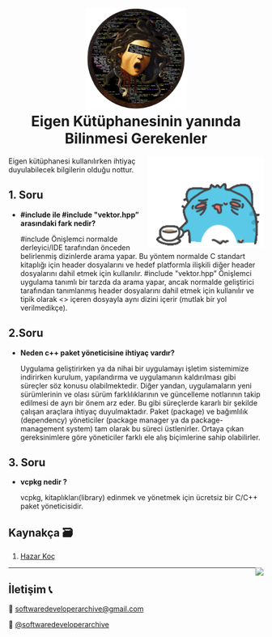<h1 align="center">
  <br>
  <a href="https://github.com/zeynepaslierhan/.NetCoreArchive"><img src="https://github.com/zeynepaslierhan/zeynepaslierhan/blob/main/img/Logo.png" alt="SoftwareDeveloperArchive" width="200"></a>
  <br>
  Eigen Kütüphanesinin yanında Bilinmesi Gerekenler
  <br>
</h1>

<img src="https://raw.githubusercontent.com/zeynepaslierhan/zeynepaslierhan/main/img/gifs/BiKahveBana%C4%B0yiGelecek.gif" align="right" height="180">

Eigen kütüphanesi kullanılırken ihtiyaç duyulabilecek bilgilerin olduğu nottur. 

## 1. Soru
* **#include <opencv> ile #include "vektor.hpp” arasındaki fark nedir?**

    #include <opencv> Önişlemci normalde derleyici/IDE tarafından önceden belirlenmiş dizinlerde arama yapar. Bu yöntem normalde C standart kitaplığı için header dosyalarını ve hedef platformla ilişkili diğer header dosyalarını dahil etmek için kullanılır.
    #include "vektor.hpp” Önişlemci uygulama tanımlı bir tarzda da arama yapar, ancak normalde geliştirici tarafından tanımlanmış header dosyalarını dahil etmek için kullanılır ve tipik olarak <> içeren dosyayla aynı dizini içerir (mutlak bir yol verilmedikçe).

## 2.Soru 

* **Neden c++ paket yöneticisine ihtiyaç vardır?**

    Uygulama geliştirirken ya da nihai bir uygulamayı işletim sistemimize indirirken kurulum, yapılandırma ve uygulamanın kaldırılması gibi süreçler söz konusu olabilmektedir. Diğer yandan, uygulamaların yeni sürümlerinin ve olası sürüm farklılıklarının ve güncelleme notlarının takip edilmesi de ayrı bir önem arz eder. Bu gibi süreçlerde kararlı bir şekilde çalışan araçlara ihtiyaç duyulmaktadır. Paket (package) ve bağımlılık (dependency) yöneticiler (package manager ya da package-management system) tam olarak bu süreci üstlenirler. Ortaya çıkan gereksinimlere göre yöneticiler farklı ele alış biçimlerine sahip olabilirler.

## 3. Soru

* **vcpkg nedir ?**
  
    vcpkg, kitaplıkları(library) edinmek ve yönetmek için ücretsiz bir C/C++ paket yöneticisidir.


## Kaynakça 🗃️

1. [Hazar Koç](https://github.com/hzrkc)


<img src="https://raw.githubusercontent.com/zeynepaslierhan/zeynepaslierhan/main/img/gifs/AradaBir%C3%87alanTelefonum.gif" align="right" height="130">


---

## İletişim :telephone_receiver:

:e-mail:  softwaredeveloperarchive@gmail.com

:iphone: [@softwaredeveloperarchive](https://www.instagram.com/softwaredeveloperarchive/)